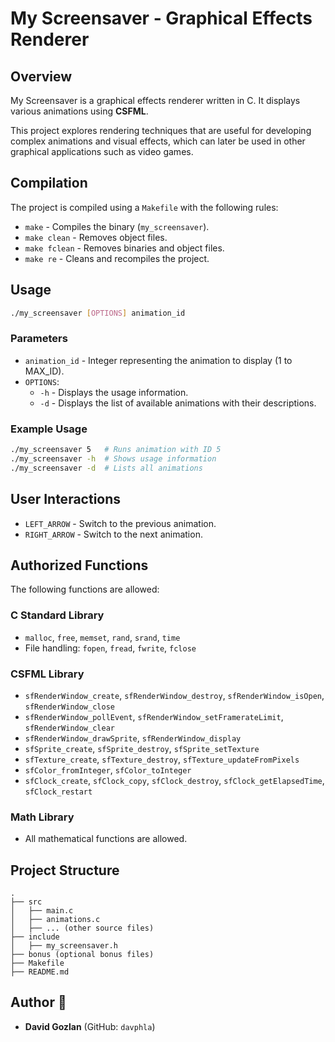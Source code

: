 # My Screensaver - Graphical Effects Renderer

## Overview
My Screensaver is a graphical effects renderer written in C. It displays various animations using **CSFML**.

This project explores rendering techniques that are useful for developing complex animations and visual effects, which can later be used in other graphical applications such as video games.

## Compilation
The project is compiled using a `Makefile` with the following rules:

- `make` - Compiles the binary (`my_screensaver`).
- `make clean` - Removes object files.
- `make fclean` - Removes binaries and object files.
- `make re` - Cleans and recompiles the project.

## Usage
```sh
./my_screensaver [OPTIONS] animation_id
```

### Parameters
- `animation_id` - Integer representing the animation to display (1 to MAX_ID).
- `OPTIONS`:
  - `-h` - Displays the usage information.
  - `-d` - Displays the list of available animations with their descriptions.

### Example Usage
```sh
./my_screensaver 5   # Runs animation with ID 5
./my_screensaver -h  # Shows usage information
./my_screensaver -d  # Lists all animations
```
## User Interactions
- `LEFT_ARROW` - Switch to the previous animation.
- `RIGHT_ARROW` - Switch to the next animation.

## Authorized Functions
The following functions are allowed:

### C Standard Library
- `malloc`, `free`, `memset`, `rand`, `srand`, `time`
- File handling: `fopen`, `fread`, `fwrite`, `fclose`

### CSFML Library
- `sfRenderWindow_create`, `sfRenderWindow_destroy`, `sfRenderWindow_isOpen`, `sfRenderWindow_close`
- `sfRenderWindow_pollEvent`, `sfRenderWindow_setFramerateLimit`, `sfRenderWindow_clear`
- `sfRenderWindow_drawSprite`, `sfRenderWindow_display`
- `sfSprite_create`, `sfSprite_destroy`, `sfSprite_setTexture`
- `sfTexture_create`, `sfTexture_destroy`, `sfTexture_updateFromPixels`
- `sfColor_fromInteger`, `sfColor_toInteger`
- `sfClock_create`, `sfClock_copy`, `sfClock_destroy`, `sfClock_getElapsedTime`, `sfClock_restart`

### Math Library
- All mathematical functions are allowed.

## Project Structure
```
.
├── src
│   ├── main.c
│   ├── animations.c
│   ├── ... (other source files)
├── include
│   ├── my_screensaver.h
├── bonus (optional bonus files)
├── Makefile
├── README.md
```

## Author 🚀
- **David Gozlan** (GitHub: `davphla`)
